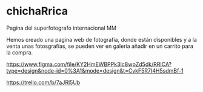 # chichaRrica
Pagina del superfotografo internacional MM

Hemos creado una pagina web de fotografía, donde están disponibles y a la venta unas fotosgrafías, se pueden ver en galeria
añadir en un carrito para la compra.


https://www.figma.com/file/KY2HmEWBPPk3Ic8wpZd5dk/RRICA?type=design&node-id=0%3A1&mode=design&t=CvkF5R7I4H5sdmBf-1

https://trello.com/b/7aJRl5Ub
